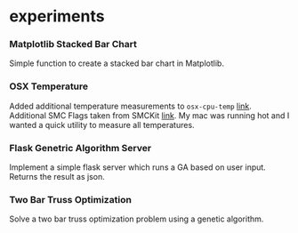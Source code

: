 # experiments

### Matplotlib Stacked Bar Chart
Simple function to create a stacked bar chart in Matplotlib.  

### OSX Temperature
Added additional temperature measurements to ```osx-cpu-temp``` [link](https://github.com/lavoiesl/osx-cpu-temp). 
Additional SMC Flags taken from SMCKit [link](https://github.com/beltex/SMCKit). My mac was running hot and I wanted a 
quick utility to measure all temperatures.

### Flask Genetric Algorithm Server
Implement a simple flask server which runs a GA based on user input. Returns the result as json.

### Two Bar Truss Optimization
Solve a two bar truss optimization problem using a genetic algorithm.
